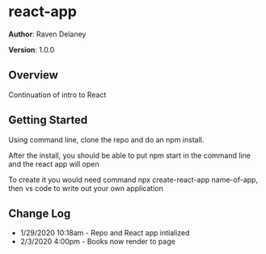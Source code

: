 # react-app

**Author**: Raven Delaney

**Version**: 1.0.0 

## Overview
<!-- Provide a high level overview of what this application is and why you are building it, beyond the fact that it's an assignment for a Code Fellows 401 class. (i.e. What's your problem domain?) -->
Continuation of intro to React

## Getting Started
<!-- What are the steps that a user must take in order to build this app on their own machine and get it running? -->
Using command line, clone the repo and do an npm install. 

After the install, you should be able to put npm start in the command line and the react app will open

To create it you would need command npx create-react-app name-of-app, then vs code to write out your own application

## Change Log
<!-- Use this are to document the iterative changes made to your application as each feature is successfully implemented. Use time stamps. Here's an example:
01-01-2001 4:59pm - Added functionality to add and delete some things.
-->
* 1/29/2020 10:18am - Repo and React app intialized
* 2/3/2020 4:00pm - Books now render to page

